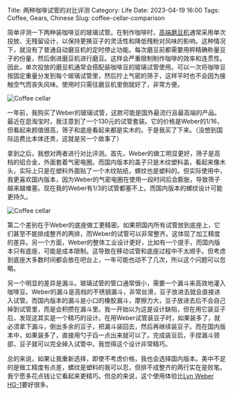 Title: 两种咖啡试管的对比评测
Category: Life
Date: 2023-04-19 16:00
Tags: Coffee, Gears, Chinese
Slug: coffee-cellar-comparison

简单评测一下两种装咖啡豆的玻璃试管。在制作咖啡时，[高端磨豆机](/grinder-tech-specs.html)通常采用单次投放、无残留设计，以保持更换豆子的灵活性和降低残粉对风味的影响。这种情况下，就没有了普通自动磨豆机的定时停止功能。每次磨豆前都需要用秤精确称量豆子的份量，然后倒进磨豆机进行磨豆。这样会严重限制制作咖啡的效率和连贯性。因此，单次投放的磨豆机通常会搭配装咖啡豆的玻璃试管使用。可以一次将咖啡豆按固定重量分发到每个玻璃试管里，然后拧上气密的筛子，这样平时也不会因为接触空气而丧失风味。使用时只需往磨豆机里倒就好了，非常方便。

![Coffee cellar](/images/coffee-cellar-2.jpg)

一年前，我购买了Weber的玻璃试管，这款可能是国外最流行且最高端的产品。最近在逛淘宝时，我注意到了一个130元的试管套装。它的价格是Weber的1/16，但看起来颜值很高，筛子和底座看起来都是实木的。于是我买了下来。（没想到国际运费比本体还贵，这就是另一个故事了）

拿到之后，我想对两者进行对比评测。首先，Weber的做工明显更好，筛子是高档的铝合金，外面套着气密电圈。而国内版本的盖子只是木纹塑料盖，看起来像木头，实际上只是在塑料外面贴了一个木纹贴纸，螺纹也是塑料的。但实际使用中，我更喜欢国内版本，因为Weber的气密电圈在使用一段时间后会膨胀，导致筛子越来越难塞。现在我的Weber有1/3的试管都塞不上。而国内版本的螺纹设计可能更持久。

![Coffee cellar](/images/coffee-cellar-1.jpg)

第二个差别在于Weber的底座做工更精密。如果把国内所有试管放到底座上，它们甚至不能排成整齐的两排，而Weber的试管可以非常整齐。这体现了加工精度的差异。另一个方面，Weber的整体工业设计更好，比如有一个提手，而国内版本只有底座，可能是成本限制。这导致在移动试管和底座过程中不太顺手。但考虑到底座大多数时间都会放在吧台上，一年可能也动不了几次，所以这个问题可以忽略。

另一个明显的差异是漏斗。玻璃试管的管口通常很小，需要一个漏斗来高效地灌入咖啡豆。Weber的漏斗是高档的不锈钢漏斗，非常丝滑，豆子放进去就会直接进入试管。而国内版本的漏斗是小口的橡胶漏斗，摩擦力大，豆子放进去后不会自己掉到试管里，而是会积攒在漏斗里。我一开始以为这是设计缺陷，但在用它装豆子后，发现这其实是一个精巧的设计。在用Weber试管装豆子时，如果装多了，就必须拿下漏斗，倒出多余的豆子，把漏斗装回去，然后再继续装豆子。而在国内版本中，如果装多了，直接用勺子舀一点出来就可以了。完成装豆后，手捏漏斗颈部，豆子就可以完全掉入试管中。我觉得这个设计非常精巧。

总的来说，如果让我重新选择，即使不考虑价格，我也会选择国内版本。美中不足的是做工精度有点差，螺纹是塑料的我可以忍，但排不成整齐的两行实在是败笔。我宁愿多花点钱让它看起来更精巧。但总的来说，这个使用体验比[Lyn Weber HG-1](/HG-1-coffee-grinder-review.html)要好很多。

<script async data-uid="65448d4615" src="https://yage.kit.com/65448d4615/index.js"></script>
